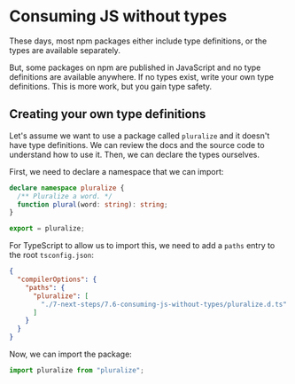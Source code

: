 # Consuming JS without types

These days, most npm packages either include type definitions, or the types are available separately.

But, some packages on npm are published in JavaScript and no type definitions are available anywhere. If no types exist, write your own type definitions. This is more work, but you gain type safety.

## Creating your own type definitions

Let's assume we want to use a package called `pluralize` and it doesn't have type definitions. We can review the docs and the source code to understand how to use it. Then, we can declare the types ourselves.

First, we need to declare a namespace that we can import:

```typescript
declare namespace pluralize {
  /** Pluralize a word. */
  function plural(word: string): string;
}

export = pluralize;
```

For TypeScript to allow us to import this, we need to add a `paths` entry to the root `tsconfig.json`:

```json
{
  "compilerOptions": {
    "paths": {
      "pluralize": [
        "./7-next-steps/7.6-consuming-js-without-types/pluralize.d.ts"
      ]
    }
  }
}
```

Now, we can import the package:

```typescript
import pluralize from "pluralize";
```
